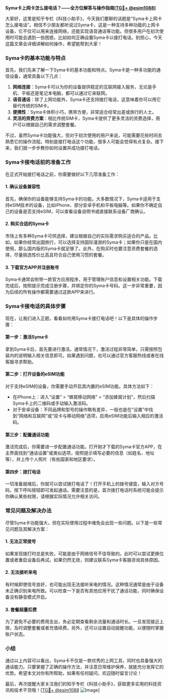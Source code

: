 **Syma卡上网卡怎么接电话？——全方位解答与操作指南[[TG💪+ @esim1088](https://t.me/s/esim1088)]**

大家好，这里是知乎专栏《科技小助手》，今天我们要聊的话题是“Syma卡上网卡怎么接电话”。相信不少朋友都听说过Syma卡，这是一种支持多种功能的上网卡设备，它不仅可以用来连接网络，还能实现语音通话等功能。但很多用户在初次使用时可能会遇到一些困惑，比如如何正确设置Syma卡以接打电话。别担心，今天这篇文章会详细讲解如何操作，希望能帮到大家！

### Syma卡的基本功能与特点

首先，我们先来了解一下Syma卡的基本功能和特点。Syma卡是一种多功能的通信设备，通常具备以下几点：

1. **网络连接**：Syma卡可以为你的设备提供稳定的互联网接入服务，无论是手机、平板还是笔记本电脑，都可以通过它来联网。
2. **语音通话**：除了上网功能外，Syma卡还支持拨打电话，这意味着你可以用它替代传统的SIM卡。
3. **便携性**：Syma卡体积小巧，携带方便，非常适合经常出差或旅行的人士。
4. **灵活的资费方案**：相比传统SIM卡，Syma卡提供了更多灵活的资费选择，用户可以根据自己的需求调整套餐。

不过，虽然Syma卡功能强大，但对于初次使用的用户来说，可能需要花些时间去熟悉它的操作流程。特别是接打电话这个功能，很多人可能会觉得有点复杂。接下来，我们就一步步教你如何设置并成功接打电话。

### Syma卡接电话前的准备工作

在正式开始接打电话之前，你需要做好以下几项准备工作：

#### 1. 确认设备兼容性

首先，确保你的设备能够支持Syma卡的功能。大多数情况下，Syma卡适用于支持eSIM技术的设备，比如iPhone、部分安卓手机和平板电脑等。如果你不确定自己的设备是否支持eSIM，可以查看设备说明书或直接联系设备厂商确认。

#### 2. 购买合适的Syma卡

市场上有多种Syma卡可供选择，建议根据自己的实际需求购买适合的产品。比如，如果你经常出国旅行，可以选择支持国际漫游的Syma卡；如果你只是在国内使用，那么国内版的Syma卡就足够了。此外，在购买时也要注意资费套餐的选择，尽量挑选性价比高且符合自己使用习惯的套餐。

#### 3. 下载官方APP并注册账号

Syma卡通常会附带一款官方应用程序，用于管理账户信息和设置相关功能。下载完成后，按照提示完成注册步骤，并绑定你的Syma卡号码。这一步非常重要，因为后续的所有操作都需要通过这款APP来进行。

### Syma卡接电话的具体步骤

现在，让我们进入正题，看看如何用Syma卡接打电话吧！以下是具体的操作步骤：

#### 第一步：激活Syma卡

拿到Syma卡后，首先要进行激活。通常情况下，激活过程非常简单，只需按照包装内的说明输入相关信息即可。如果遇到问题，也可以通过官方客服热线或者在线客服寻求帮助。

#### 第二步：打开设备的eSIM功能

对于支持eSIM的设备，你需要手动开启其内置的eSIM功能。具体方法如下：
- 在iPhone上：进入“设置” > “蜂窝移动网络” > “添加蜂窝计划”，然后扫描Syma卡上的二维码或手动输入激活码。
- 对于安卓设备：不同品牌和型号的操作略有差异，一般也是在“设置”中找到“网络和互联网”或“双卡与移动网络”选项，启用eSIM功能后输入相应的激活码。

#### 第三步：配置通话功能

激活完成后，你需要进一步配置通话功能。打开刚才下载的Syma卡官方APP，在主界面找到“通话设置”或类似选项，按照提示填写必要的信息（如姓名、地址等），并上传个人照片（有些国家和地区要求）。

#### 第四步：拨打电话

一切准备就绪后，你就可以尝试拨打电话了！打开手机上的拨号键盘，输入对方号码，按下呼叫按钮即可发起通话。需要注意的是，首次拨打电话时系统可能会提示你确认某些权限，请根据实际情况允许相关访问。

### 常见问题及解决办法

尽管Syma卡功能强大，但在实际使用过程中难免会出现一些问题。以下是一些常见问题及其解决方案：

#### 1. 无法正常拨号

如果发现拨打时总是失败，可能是由于网络信号不佳导致的。此时可以尝试更换位置或者重启设备后再试。如果仍然无效，则建议联系Syma卡客服咨询具体原因。

#### 2. 无法接听来电

有时候即使信号良好，也可能出现无法接听来电的情况。这种情况通常是由于设备未正确识别来电所致。可以检查一下是否有其他应用干扰了通话功能，同时确保设备没有静音模式开启。

#### 3. 套餐超量扣费

为了避免不必要的费用支出，务必定期查看剩余流量和通话时长。一旦发现接近上限，及时调整套餐或者充值续费。另外，还可以设置自动提醒功能，以便随时掌握账户状态。

### 小结

通过以上内容可以看出，Syma卡不仅是一款优秀的上网工具，同时也具备强大的通话能力。只要掌握了正确的操作方法，并注意日常维护保养，就能充分发挥它的优势。希望本文对你有所帮助，如果有任何疑问，欢迎随时留言讨论！

最后，再次提醒大家关注我们的知乎专栏《科技小助手》，获取更多实用的科技资讯和技术干货哦！[[TG💪+ @esim1088](https://t.me/s/esim1088) ![Image](https://i.postimg.cc/4NQfJmqS/Snipaste-2025-05-13-00-14-12.png)]